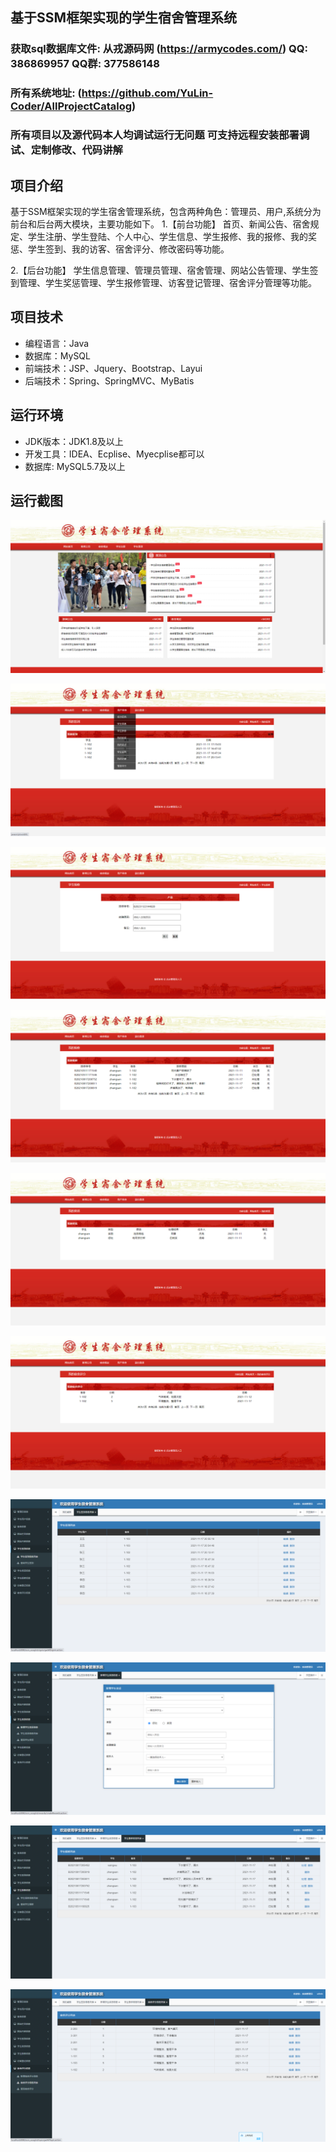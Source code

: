 ## 基于SSM框架实现的学生宿舍管理系统

###  获取sql数据库文件: 从戎源码网 (https://armycodes.com/) QQ: 386869957 QQ群: 377586148
###  所有系统地址: (https://github.com/YuLin-Coder/AllProjectCatalog) 
###  所有项目以及源代码本人均调试运行无问题 可支持远程安装部署调试、定制修改、代码讲解

## 项目介绍
基于SSM框架实现的学生宿舍管理系统，包含两种角色：管理员、用户,系统分为前台和后台两大模块，主要功能如下。
1.【前台功能】
首页、新闻公告、宿舍规定、学生注册、学生登陆、个人中心、学生信息、学生报修、我的报修、我的奖惩、学生签到、我的访客、宿舍评分、修改密码等功能。

2.【后台功能】
学生信息管理、管理员管理、宿舍管理、网站公告管理、学生签到管理、学生奖惩管理、学生报修管理、访客登记管理、宿舍评分管理等功能。

## 项目技术
- 编程语言：Java
- 数据库：MySQL
- 前端技术：JSP、Jquery、Bootstrap、Layui
- 后端技术：Spring、SpringMVC、MyBatis

## 运行环境
- JDK版本：JDK1.8及以上
- 开发工具：IDEA、Ecplise、Myecplise都可以
- 数据库: MySQL5.7及以上

## 运行截图
![](screenshot/1.png)

![](screenshot/2.png)

![](screenshot/3.png)

![](screenshot/4.png)

![](screenshot/5.png)

![](screenshot/6.png)

![](screenshot/7.png)

![](screenshot/8.png)

![](screenshot/9.png)

![](screenshot/10.png)